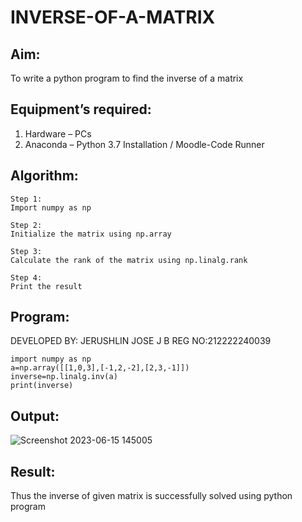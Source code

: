 # INVERSE-OF-A-MATRIX
## Aim:
To write a python program to find the inverse of a matrix
## Equipment’s required:
1. 	Hardware – PCs
2. 	Anaconda – Python 3.7 Installation / Moodle-Code Runner
## Algorithm:
```
Step 1:
Import numpy as np

Step 2:
Initialize the matrix using np.array

Step 3:
Calculate the rank of the matrix using np.linalg.rank

Step 4:
Print the result
```

## Program:
DEVELOPED BY: JERUSHLIN JOSE J B
REG NO:212222240039
```
import numpy as np
a=np.array([[1,0,3],[-1,2,-2],[2,3,-1]])
inverse=np.linalg.inv(a)
print(inverse)
```
## Output:






![Screenshot 2023-06-15 145005](https://github.com/Jerushli/INVERSE-OF-A-MATRIX/assets/120041243/91e9ee86-4991-47cd-92e0-de0f0b5d5fcd)



## Result:
Thus the inverse of given matrix is successfully solved using python program

